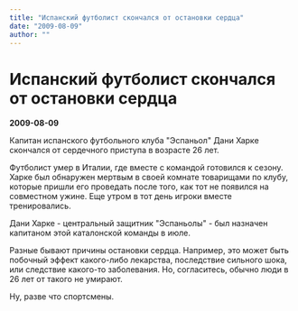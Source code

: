 ```yaml
---
title: "Испанский футболист скончался от остановки сердца"
date: "2009-08-09"
author: ""
---
```


# Испанский футболист скончался от остановки сердца

**2009-08-09** 

Капитан испанского футбольного клуба "Эспаньол" Дани Харке скончался от сердечного приступа в возрасте 26 лет.

Футболист умер в Италии, где вместе с командой готовился к сезону. Харке был обнаружен мертвым в своей комнате товарищами по клубу, которые пришли его проведать после того, как тот не появился на совместном ужине. Еще утром в тот день игроки вместе тренировались.

Дани Харке - центральный защитник "Эспаньолы" - был назначен капитаном этой каталонской команды в июле.

Разные бывают причины остановки сердца. Например, это может быть побочный эффект какого-либо лекарства, последствие сильного шока, или следствие какого-то заболевания. Но, согласитесь, обычно люди в 26 лет от такого не умирают.

Ну, разве что спортсмены.
